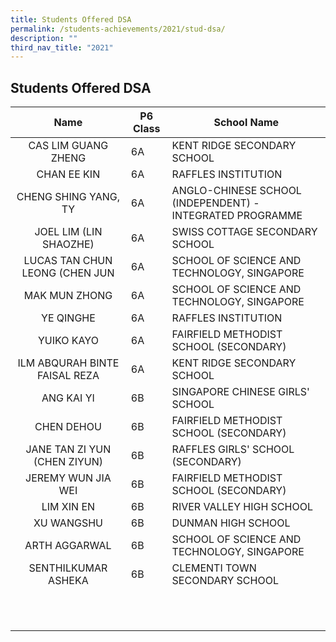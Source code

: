 ```yaml
---
title: Students Offered DSA
permalink: /students-achievements/2021/stud-dsa/
description: ""
third_nav_title: "2021"
---
```

## Students Offered DSA

| **Name**  | **P6 Class**  | **School Name**  |
|:-:|---|---|
| CAS LIM GUANG ZHENG  | 6A  | KENT RIDGE SECONDARY SCHOOL  |
| CHAN EE KIN  | 6A  | RAFFLES INSTITUTION  |
| CHENG SHING YANG, TY  | 6A  | ANGLO-CHINESE SCHOOL (INDEPENDENT) - INTEGRATED PROGRAMME  |
| JOEL LIM (LIN SHAOZHE)  | 6A  | SWISS COTTAGE SECONDARY SCHOOL  |
| LUCAS TAN CHUN LEONG (CHEN JUN  | 6A  | SCHOOL OF SCIENCE AND TECHNOLOGY, SINGAPORE  |
| MAK MUN ZHONG  | 6A  | SCHOOL OF SCIENCE AND TECHNOLOGY, SINGAPORE  |
| YE QINGHE  | 6A  | RAFFLES INSTITUTION  |
|  YUIKO KAYO | 6A  | FAIRFIELD METHODIST SCHOOL (SECONDARY)  |
| ILM ABQURAH BINTE FAISAL REZA  | 6A  | KENT RIDGE SECONDARY SCHOOL  |
| ANG KAI YI  |6B   | SINGAPORE CHINESE GIRLS' SCHOOL  |
| CHEN DEHOU  | 6B  | FAIRFIELD METHODIST SCHOOL (SECONDARY)  |
| JANE TAN ZI YUN (CHEN ZIYUN)  | 6B  | RAFFLES GIRLS' SCHOOL (SECONDARY) |
| JEREMY WUN JIA WEI  |  6B | FAIRFIELD METHODIST SCHOOL (SECONDARY)  |
| LIM XIN EN  | 6B  | RIVER VALLEY HIGH SCHOOL  |
|  XU WANGSHU | 6B  | DUNMAN HIGH SCHOOL  |
| ARTH AGGARWAL  | 6B  | SCHOOL OF SCIENCE AND TECHNOLOGY, SINGAPORE  |
| SENTHILKUMAR ASHEKA  | 6B  | CLEMENTI TOWN SECONDARY SCHOOL  |
|   |   |   |
|   |   |   |
|   |   |   |
|   |   |   |
|   |   |   |
|   |   |   |
|   |   |   |
|   |   |   |
|   |   |   |
|   |   |   |
|   |   |   |